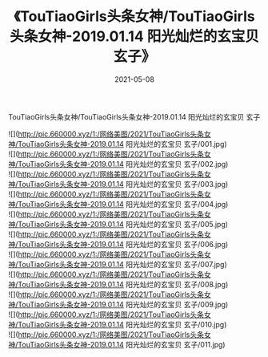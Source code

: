 ﻿---
layout: post
title:  《TouTiaoGirls头条女神/TouTiaoGirls头条女神-2019.01.14 阳光灿烂的玄宝贝 玄子》
date:   2021-05-08
img: http://pic.660000.xyz/1:/网络美图/2021/TouTiaoGirls头条女神/TouTiaoGirls头条女神-2019.01.14 阳光灿烂的玄宝贝 玄子/000.jpg
categories: [美女, 清纯, 唯美]
---

TouTiaoGirls头条女神/TouTiaoGirls头条女神-2019.01.14 阳光灿烂的玄宝贝 玄子

 ![](http://pic.660000.xyz/1:/网络美图/2021/TouTiaoGirls头条女神/TouTiaoGirls头条女神-2019.01.14 阳光灿烂的玄宝贝 玄子/001.jpg) <br>![](http://pic.660000.xyz/1:/网络美图/2021/TouTiaoGirls头条女神/TouTiaoGirls头条女神-2019.01.14 阳光灿烂的玄宝贝 玄子/002.jpg) <br>![](http://pic.660000.xyz/1:/网络美图/2021/TouTiaoGirls头条女神/TouTiaoGirls头条女神-2019.01.14 阳光灿烂的玄宝贝 玄子/003.jpg) <br>![](http://pic.660000.xyz/1:/网络美图/2021/TouTiaoGirls头条女神/TouTiaoGirls头条女神-2019.01.14 阳光灿烂的玄宝贝 玄子/004.jpg) <br>![](http://pic.660000.xyz/1:/网络美图/2021/TouTiaoGirls头条女神/TouTiaoGirls头条女神-2019.01.14 阳光灿烂的玄宝贝 玄子/005.jpg) <br>![](http://pic.660000.xyz/1:/网络美图/2021/TouTiaoGirls头条女神/TouTiaoGirls头条女神-2019.01.14 阳光灿烂的玄宝贝 玄子/006.jpg) <br>![](http://pic.660000.xyz/1:/网络美图/2021/TouTiaoGirls头条女神/TouTiaoGirls头条女神-2019.01.14 阳光灿烂的玄宝贝 玄子/007.jpg) <br>![](http://pic.660000.xyz/1:/网络美图/2021/TouTiaoGirls头条女神/TouTiaoGirls头条女神-2019.01.14 阳光灿烂的玄宝贝 玄子/008.jpg) <br>![](http://pic.660000.xyz/1:/网络美图/2021/TouTiaoGirls头条女神/TouTiaoGirls头条女神-2019.01.14 阳光灿烂的玄宝贝 玄子/009.jpg) <br>![](http://pic.660000.xyz/1:/网络美图/2021/TouTiaoGirls头条女神/TouTiaoGirls头条女神-2019.01.14 阳光灿烂的玄宝贝 玄子/010.jpg) <br>![](http://pic.660000.xyz/1:/网络美图/2021/TouTiaoGirls头条女神/TouTiaoGirls头条女神-2019.01.14 阳光灿烂的玄宝贝 玄子/011.jpg) <br>
